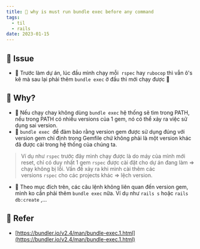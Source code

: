 ```yaml
---
title: 🌱 why is must run bundle exec before any command
tags:
  - til
  - rails
date: 2023-01-15
---
```


## 🌿 Issue

- 🌱 Trước làm dự án, lúc đầu mình chạy mỗi  `rspec` hay `rubocop` thì vẫn ô's kê mà sau lại phải thêm `bundle exec` ở đầu thì mới chạy được 🥵

## 🌿 Why?

- 🌱 Nếu chạy chay không dùng `bundle exec` hệ thống sẽ tìm trong PATH, nếu trong PATH có nhiều versions của 1 gem, nó có thể xảy ra việc sử dụng sai version.
- 🌱 `bundle exec`  để đảm bảo rằng version gem được sử dụng đúng với version gem chỉ định trong Gemfile chứ không phải là một version khác đã được cài trong hệ thống của chúng ta.

> Ví dụ như `rspec` trước đây mình chạy được là do máy của mình mới reset, chỉ có duy nhất 1 gem `rspec` được cài đặt cho dự án đang làm => chạy không bị lỗi. Vấn đề xảy ra khi mình cài thêm các versions `rspec` cho các projects khác => lệch version.

- 🌱 Theo mục đích trên, các câu lệnh không liên quan đến version gem, mình ko cần phải thêm `bundle exec` nữa. Ví dụ như `rails s` hoặc `rails db:create` ,...

## 🌿 Refer 
- [https://bundler.io/v2.4/man/bundle-exec.1.html](https://bundler.io/v2.4/man/bundle-exec.1.html)
